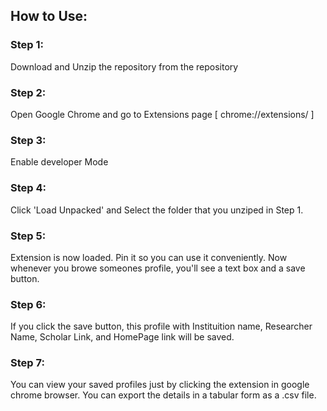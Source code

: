 ## How to Use:


### Step 1:
Download and Unzip the repository from the repository

### Step 2:
Open Google Chrome and go to Extensions page [ chrome://extensions/ ]

### Step 3:
Enable developer Mode

### Step 4:
Click 'Load Unpacked' and Select the folder that you unziped in Step 1.

### Step 5:
Extension is now loaded. Pin it so you can use it conveniently. Now whenever you browe someones profile, you'll see a text box and a save button.

### Step 6:
If you click the save button, this profile with Instituition name, Researcher Name, Scholar Link, and HomePage link will be saved. 

### Step 7: 
You can view your saved profiles just by clicking the extension in google chrome browser. You can export the details in a tabular form as a .csv file. 

